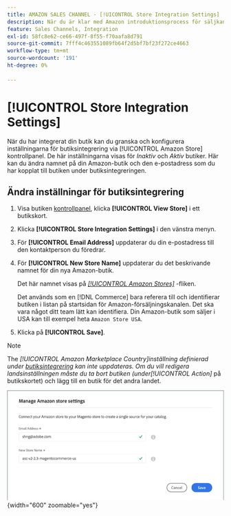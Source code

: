 ```yaml
---
title: AMAZON SALES CHANNEL - [!UICONTROL Store Integration Settings]
description: När du är klar med Amazon introduktionsprocess för säljkanaler granskar och konfigurerar du inställningarna för butiksintegrering via [!UICONTROL Amazon Store] kontrollpanel
feature: Sales Channels, Integration
exl-id: 58fc8e62-ce66-497f-8f55-f70aafa8d791
source-git-commit: 7fff4c463551089fb64f2d5bf7bf23f272ce4663
workflow-type: tm+mt
source-wordcount: '191'
ht-degree: 0%

---
```


# [!UICONTROL Store Integration Settings]

När du har integrerat din butik kan du granska och konfigurera inställningarna för butiksintegrering via [!UICONTROL Amazon Store] kontrollpanel. De här inställningarna visas för *Inaktiv* och *Aktiv* butiker. Här kan du ändra namnet på din Amazon-butik och den e-postadress som du har kopplat till butiken under butiksintegreringen.

## Ändra inställningar för butiksintegrering

1. Visa butiken [kontrollpanel](./amazon-store-dashboard.md), klicka **[!UICONTROL View Store]** i ett butikskort.

1. Klicka **[!UICONTROL Store Integration Settings]** i den vänstra menyn.

1. För **[!UICONTROL Email Address]** uppdaterar du din e-postadress till den kontaktperson du föredrar.

1. För **[!UICONTROL New Store Name]** uppdaterar du det beskrivande namnet för din nya Amazon-butik.

   Det här namnet visas på [_[!UICONTROL Amazon Stores]_](./managing-stores.md) -fliken.

   Det används som en [!DNL Commerce] bara referera till och identifierar butiken i listan på startsidan för Amazon-försäljningskanalen. Det ska vara något ditt team lätt kan identifiera. Din Amazon-butik som säljer i USA kan till exempel heta `Amazon Store USA`.

1. Klicka på **[!UICONTROL Save]**.

>[!NOTE]
>
>The _[!UICONTROL Amazon Marketplace Country]_inställning definierad under [butiksintegrering](./store-integration.md) kan inte uppdateras. Om du vill redigera landsinställningen måste du ta bort butiken (under_[!UICONTROL Action]_ på butikskortet) och lägg till en butik för det andra landet.

![Inställningar för butiksintegrering](assets/amazon-store-settings.png){width="600" zoomable="yes"}
